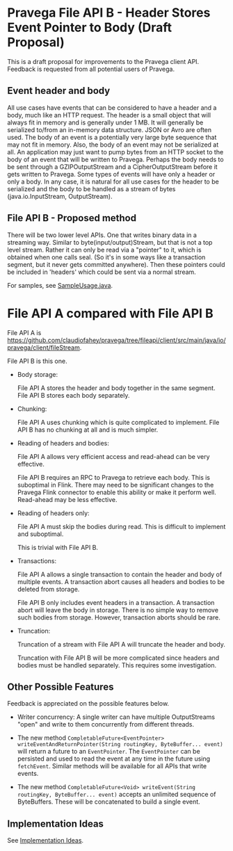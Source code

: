 
# Pravega File API B - Header Stores Event Pointer to Body (Draft Proposal)

This is a draft proposal for improvements to the Pravega client API.
Feedback is requested from all potential users of Pravega.

## Event header and body

All use cases have events that can be considered to have a header and a body, much like an HTTP request.
The header is a small object that will always fit in memory and is generally under 1 MB.
It will generally be serialized to/from an in-memory data structure.
JSON or Avro are often used.
The body of an event is a potentially very large byte sequence that may not fit in memory.
Also, the body of an event may not be serialized at all.
An application may just want to pump bytes from an HTTP socket to the body of an event that will be written to Pravega.
Perhaps the body needs to be sent through a GZIPOutputStream and a CipherOutputStream before it gets written to Pravega.
Some types of events will have only a header or only a body.
In any case, it is natural for all use cases for the header to be serialized and the body to be handled as a stream of bytes (java.io.InputStream, OutputStream).

## File API B - Proposed method

There will be two lower level APIs.
One that writes binary data in a streaming way.
Similar to byte(input/output)Stream, but that is not a top level stream.
Rather it can only be read via a "pointer" to it, which is obtained when one calls seal.
(So it's in some ways like a transaction segment, but it never gets committed anywhere).
Then these pointers could be included in 'headers' which could be sent via a normal stream.

For samples, see [SampleUsage.java](SampleUsage.java).

# File API A compared with File API B

File API A is https://github.com/claudiofahey/pravega/tree/fileapi/client/src/main/java/io/pravega/client/fileStream.

File API B is this one.

- Body storage:

  File API A stores the header and body together in the same segment.
  File API B stores each body separately.

- Chunking:

  File API A uses chunking which is quite complicated to implement.
  File API B has no chunking at all and is much simpler.

- Reading of headers and bodies:

  File API A allows very efficient access and read-ahead can be very effective.

  File API B requires an RPC to Pravega to retrieve each body.
  This is suboptimal in Flink.
  There may need to be significant changes to the Pravega Flink connector to enable this ability
  or make it perform well.
  Read-ahead may be less effective.

- Reading of headers only:

  File API A must skip the bodies during read.
  This is difficult to implement and suboptimal.

  This is trivial with File API B.

- Transactions:

  File API A allows a single transaction to contain the header and body of multiple events.
  A transaction abort causes all headers and bodies to be deleted from storage.

  File API B only includes event headers in a transaction.
  A transaction abort will leave the body in storage.
  There is no simple way to remove such bodies from storage.
  However, transaction aborts should be rare.

- Truncation:

  Truncation of a stream with File API A will truncate the header and body.

  Truncation with File API B will be more complicated since
  headers and bodies must be handled separately.
  This requires some investigation.

## Other Possible Features

Feedback is appreciated on the possible features below.

- Writer concurrency: A single writer can have multiple OutputStreams "open" and write to them concurrently from
  different threads.

- The new method `CompletableFuture<EventPointer> writeEventAndReturnPointer(String routingKey, ByteBuffer... event)`
  will return a future to an `EventPointer`. The `EventPointer` can be persisted and used to read the event at any time
  in the future using `fetchEvent`. Similar methods will be available for all APIs that write events.

- The new method `CompletableFuture<Void> writeEvent(String routingKey, ByteBuffer... event)`
  accepts an unlimited sequence of ByteBuffers. These will be concatenated to build a single event.

## Implementation Ideas

See [Implementation Ideas](ImplementationIdeas.md).
